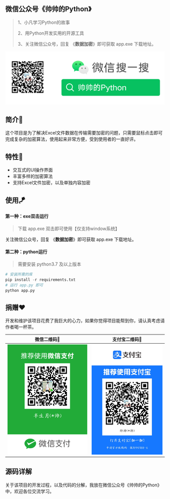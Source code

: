 ## 微信公众号《帅帅的Python》
>1、小凡学习Python的故事 
> 
>2、用Python开发实用的开源工具
> 
> 3、关注微信公众号，回复 《**数据加密**》即可获取 app.exe 下载地址。

![sspython](./static/sspython.png)

## 简介📖

这个项目是为了解决Excel文件数据在传输需要加密的问题，只需要鼠标点击即可完成复杂的加密算法，使用起来非常方便，受到使用者的一直好评。

## 特性🎊

- 交互式的UI操作界面
- 丰富多样的加密算法
- 支持Excel文件加密，以及单独内容加密

## 使用🪁

#### 第一种：exe双击运行

> 下载 app.exe 双击即可使用【仅支持window系统】

关注微信公众号，回复 《**数据加密**》即可获取 app.exe 下载地址。

#### 第二种：python运行

> 需要安装 python3.7 及以上版本

```python
# 安装所需的库
pip install -r requirements.txt
# 运行 app.py 即可
python app.py
```

## 捐赠❤

开发和维护该项目花费了我巨大的心力，如果你觉得项目能帮到你，请认真考虑请作者喝一杯茶。

|            微信二维码🧧             |             支付宝二维码🧧              |
| :--------------------------------: | :------------------------------------: |
| ![微信二维码](./static/weixin.png) | ![支付宝二维码](./static/zhifubao.jpg) |


## 源码详解
关于该项目的开发过程，以及代码的分解，我放在微信公众号《帅帅的Python》中，欢迎各位交流学习。
